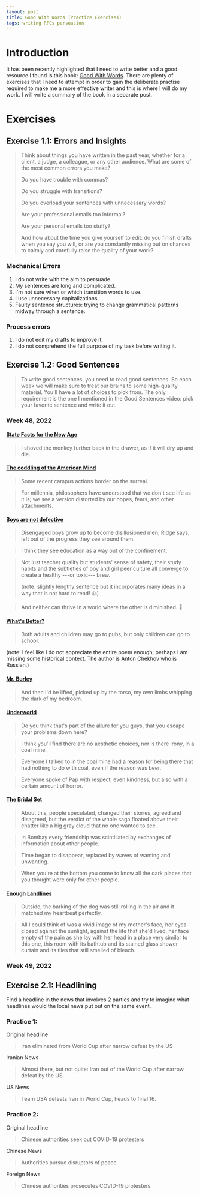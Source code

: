 ```yaml
---
layout: post
title: Good With Words (Practice Exercises)
tags: writing RFCs persuasion
---
```


# Introduction

It has been recently highlighted that I need to write better and a good resource I found is this book: [Good With Words](https://www.goodreads.com/en/book/show/43909268).
There are plenty of exercises that I need to attempt in order to gain the deliberate practise required to make me a more effective writer and this is where I will do my work.
I will write a summary of the book in a separate post.

# Exercises

## Exercise 1.1: Errors and Insights

> Think about things you have written in the past year, whether for a client, a judge, a colleague, or any other audience. What are some of the most common errors you make?
>
> Do you have trouble with commas?
>
> Do you struggle with transitions?
>
> Do you overload your sentences with unnecessary words?
>
> Are your professional emails too informal?
>
> Are your personal emails too stuffy?
>
> And how about the time you give yourself to edit: do you finish drafts when you say you will, or are you constantly missing out on chances to calmly and carefully raise the quality of your work?

### Mechanical Errors

1. I do not write with the aim to persuade.
2. My sentences are long and complicated.
3. I'm not sure when or which transition words to use.
4. I use unnecessary capitalizations.
5. Faulty sentence structures: trying to change grammatical patterns midway through a sentence.

### Process errors

1. I do not edit my drafts to improve it.
2. I do not comprehend the full purpose of my task before writing it.

## Exercise 1.2: Good Sentences

> To write good sentences, you need to read good sentences. So each week we will make sure to treat our brains to some high-quality material. You'll have a lot of choices to pick from. The only requirement is the one I mentioned in the Good Sentences video: pick your favorite sentence and write it out.

### Week 48, 2022

#### [State Facts for the New Age](https://therumpus.net/2016/09/02/rumpus-original-fiction-state-facts-for-the-new-age/)

> I shoved the monkey further back in the drawer, as if it will dry up and die.

#### [The coddling of the American Mind](https://www.theatlantic.com/magazine/archive/2015/09/the-coddling-of-the-american-mind/399356/)

> Some recent campus actions border on the surreal.

> For millennia, philosophers have understood that we don't see life as it is; we see a version distorted by our hopes, fears, and other attachments.

#### [Boys are not defective](https://www.theatlantic.com/education/archive/2017/09/boys-are-not-defective/540204/)

> Disengaged boys grow up to become disillusioned men, Ridge says, left out of the progress they see around them.

> I think they see education as a way out of the confinement.

> Not just teacher quality but students' sense of safety, their study habits and the subtleties of boy and girl peer culture all converge to create a healthy ---or toxic--- brew.
>
> (note: slightly lengthy sentence but it incorporates many ideas in a way that is not hard to read! 👍)

> And neither can thrive in a world where the other is diminished. 🌟

#### [What's Better?](https://www.theparisreview.org/blog/2017/09/01/whats-better/)

> Both adults and children may go to pubs, but only children can go to school.

(note: I feel like I do not appreciate the entire poem enough; perhaps I am missing some historical context. The author is Anton Chekhov who is Russian.)

#### [Mr. Burley](https://therumpus.net/2022/11/28/rumpus-original-fiction-mr-burley/)

> And then I'd be lifted, picked up by the torso, my own limbs whipping the dark of my bedroom.

#### [Underworld](https://www.gq.com/story/coal-mines-underground-economy)

> Do you think that's part of the allure for you guys, that you escape your problems down here?

> I think you'll find there are no aesthetic choices, nor is there irony, in a coal mine.

> Everyone I talked to in the coal mine had a reason for being there that had nothing to do with coal, even if the reason was beer.

> Everyone spoke of Pap with respect, even kindness, but also with a certain amount of horror.

#### [The Bridal Set](https://therumpus.net/2022/11/14/11-14-rumpus-original-fiction-the-bridal-set/)

> About this, people speculated, changed their stories, agreed and disagreed, but the verdict of the whole saga floated above their chatter like a big gray cloud that no one wanted to see.

> In Bombay every friendship was scintillated by exchanges of information about other people.

> Time began to disappear, replaced by waves of wanting and unwanting.

> When you're at the bottom you come to know all the dark places that you thought were only for other people.

#### [Enough Landlines](https://therumpus.net/2022/12/09/enough-landlines/)

> Outside, the barking of the dog was still rolling in the air and it matched my heartbeat perfectly.

> All I could think of was a vivid image of my mother's face, her eyes closed against the sunlight, against the life that she'd lived, her face empty of the pain as she lay with her head in a place very similar to this one, this room with its bathtub and its stained glass shower curtain and its tiles that still smelled of bleach.

### Week 49, 2022

## Exercise 2.1: Headlining

Find a headline in the news that involves 2 parties and try to imagine what headlines would the local news put out on the same event.

### Practice 1:

Original headline

> Iran eliminated from World Cup after narrow defeat by the US

Iranian News

> Almost there, but not quite: Iran out of the World Cup after narrow defeat by the US.

US News

> Team USA defeats Iran in World Cup, heads to final 16.

### Practice 2:

Original headline

> Chinese authorities seek out COVID-19 protesters

Chinese News

> Authorities pursue disruptors of peace.

Foreign News

> Chinese authorities prosecutes COVID-19 protesters.
